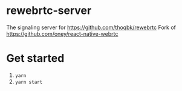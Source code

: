 # rewebrtc-server

The signaling server for https://github.com/thoqbk/rewebrtc
Fork of https://github.com/oney/react-native-webrtc

# Get started

1. `yarn`
2. `yarn start`
